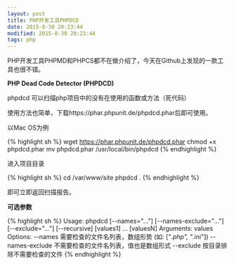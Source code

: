 ```yaml
---
layout: post
title: PHP开发工具PHPDCD
date: 2015-8-30 20:23:44
modified: 2015-8-30 20:23:44
tags: php
---
```


PHP开发工具PHPMD和PHPCS都不在做介绍了，今天在Github上发现的一款工具也很不错。

**PHP Dead Code Detector (PHPDCD)**

phpdcd 可以扫描php项目中的没有在使用的函数或方法（死代码）

使用方法也简单，下载https://phar.phpunit.de/phpdcd.phar后即可使用。

以Mac OS为例

{% highlight sh %}
wget https://phar.phpunit.de/phpdcd.phar
chmod +x phpdcd.phar
mv phpdcd.phar /usr/local/bin/phpdcd
{% endhighlight %}

进入项目目录

{% highlight sh %}
cd /var/www/site
phpdcd .
{% endhighlight %}


即可立即返回扫描报告。

**可选参数**

{% highlight sh %}
Usage:
 phpdcd [--names="..."] [--names-exclude="..."] [--exclude="..."] [--recursive] [values1] ... [valuesN]
Arguments:
 values
Options:
 --names               需要检查的文件名列表，数组形势 (如: ["*.php", "*.ini"])
 --names-exclude       不需要检查的文件名列表，值也是数组形式
 --exclude             按目录排除不需要检查的文件
{% endhighlight %}
